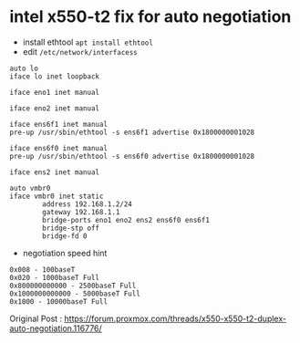 # intel x550-t2 fix for auto negotiation
- install ethtool ```apt install ethtool```
- edit ```/etc/network/interfacess```

```
auto lo
iface lo inet loopback

iface eno1 inet manual

iface eno2 inet manual

iface ens6f1 inet manual
pre-up /usr/sbin/ethtool -s ens6f1 advertise 0x1800000001028

iface ens6f0 inet manual
pre-up /usr/sbin/ethtool -s ens6f0 advertise 0x1800000001028

iface ens2 inet manual

auto vmbr0
iface vmbr0 inet static
        address 192.168.1.2/24
        gateway 192.168.1.1
        bridge-ports eno1 eno2 ens2 ens6f0 ens6f1
        bridge-stp off
        bridge-fd 0

```

- negotiation speed hint

```
0x008 - 100baseT
0x020 - 1000baseT Full
0x800000000000 - 2500baseT Full
0x1000000000000 - 5000baseT Full
0x1000 - 10000baseT Full
```

Original Post : https://forum.proxmox.com/threads/x550-x550-t2-duplex-auto-negotiation.116776/
